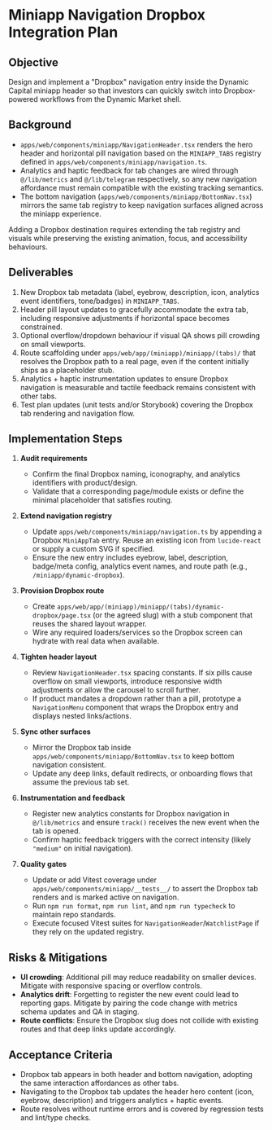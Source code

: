 # Miniapp Navigation Dropbox Integration Plan

## Objective
Design and implement a "Dropbox" navigation entry inside the Dynamic Capital miniapp header so that investors can quickly switch into Dropbox-powered workflows from the Dynamic Market shell.

## Background
- `apps/web/components/miniapp/NavigationHeader.tsx` renders the hero header and horizontal pill navigation based on the `MINIAPP_TABS` registry defined in `apps/web/components/miniapp/navigation.ts`.
- Analytics and haptic feedback for tab changes are wired through `@/lib/metrics` and `@/lib/telegram` respectively, so any new navigation affordance must remain compatible with the existing tracking semantics.
- The bottom navigation (`apps/web/components/miniapp/BottomNav.tsx`) mirrors the same tab registry to keep navigation surfaces aligned across the miniapp experience.

Adding a Dropbox destination requires extending the tab registry and visuals while preserving the existing animation, focus, and accessibility behaviours.

## Deliverables
1. New Dropbox tab metadata (label, eyebrow, description, icon, analytics event identifiers, tone/badges) in `MINIAPP_TABS`.
2. Header pill layout updates to gracefully accommodate the extra tab, including responsive adjustments if horizontal space becomes constrained.
3. Optional overflow/dropdown behaviour if visual QA shows pill crowding on small viewports.
4. Route scaffolding under `apps/web/app/(miniapp)/miniapp/(tabs)/` that resolves the Dropbox path to a real page, even if the content initially ships as a placeholder stub.
5. Analytics + haptic instrumentation updates to ensure Dropbox navigation is measurable and tactile feedback remains consistent with other tabs.
6. Test plan updates (unit tests and/or Storybook) covering the Dropbox tab rendering and navigation flow.

## Implementation Steps
1. **Audit requirements**
   - Confirm the final Dropbox naming, iconography, and analytics identifiers with product/design.
   - Validate that a corresponding page/module exists or define the minimal placeholder that satisfies routing.

2. **Extend navigation registry**
   - Update `apps/web/components/miniapp/navigation.ts` by appending a Dropbox `MiniAppTab` entry. Reuse an existing icon from `lucide-react` or supply a custom SVG if specified.
   - Ensure the new entry includes eyebrow, label, description, badge/meta config, analytics event names, and route path (e.g., `/miniapp/dynamic-dropbox`).

3. **Provision Dropbox route**
   - Create `apps/web/app/(miniapp)/miniapp/(tabs)/dynamic-dropbox/page.tsx` (or the agreed slug) with a stub component that reuses the shared layout wrapper.
   - Wire any required loaders/services so the Dropbox screen can hydrate with real data when available.

4. **Tighten header layout**
   - Review `NavigationHeader.tsx` spacing constants. If six pills cause overflow on small viewports, introduce responsive width adjustments or allow the carousel to scroll further.
   - If product mandates a dropdown rather than a pill, prototype a `NavigationMenu` component that wraps the Dropbox entry and displays nested links/actions.

5. **Sync other surfaces**
   - Mirror the Dropbox tab inside `apps/web/components/miniapp/BottomNav.tsx` to keep bottom navigation consistent.
   - Update any deep links, default redirects, or onboarding flows that assume the previous tab set.

6. **Instrumentation and feedback**
   - Register new analytics constants for Dropbox navigation in `@/lib/metrics` and ensure `track()` receives the new event when the tab is opened.
   - Confirm haptic feedback triggers with the correct intensity (likely `"medium"` on initial navigation).

7. **Quality gates**
   - Update or add Vitest coverage under `apps/web/components/miniapp/__tests__/` to assert the Dropbox tab renders and is marked active on navigation.
   - Run `npm run format`, `npm run lint`, and `npm run typecheck` to maintain repo standards.
   - Execute focused Vitest suites for `NavigationHeader`/`WatchlistPage` if they rely on the updated registry.

## Risks & Mitigations
- **UI crowding**: Additional pill may reduce readability on smaller devices. Mitigate with responsive spacing or overflow controls.
- **Analytics drift**: Forgetting to register the new event could lead to reporting gaps. Mitigate by pairing the code change with metrics schema updates and QA in staging.
- **Route conflicts**: Ensure the Dropbox slug does not collide with existing routes and that deep links update accordingly.

## Acceptance Criteria
- Dropbox tab appears in both header and bottom navigation, adopting the same interaction affordances as other tabs.
- Navigating to the Dropbox tab updates the header hero content (icon, eyebrow, description) and triggers analytics + haptic events.
- Route resolves without runtime errors and is covered by regression tests and lint/type checks.
